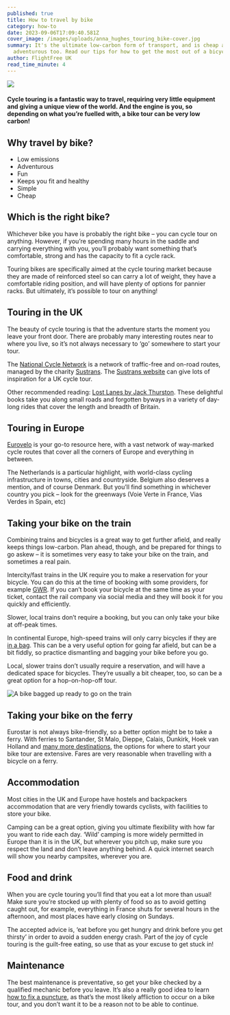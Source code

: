 ```yaml
---
published: true
title: How to travel by bike
category: how-to
date: 2023-09-06T17:09:40.581Z
cover_image: /images/uploads/anna_hughes_touring_bike-cover.jpg
summary: It's the ultimate low-carbon form of transport, and is cheap and
  adventurous too. Read our tips for how to get the most out of a bicycle tour.
author: FlightFree UK
read_time_minute: 4
---
```

![](/images/uploads/anna_hughes_touring_bike-body.jpg)

#### Cycle touring is a fantastic way to travel, requiring very little equipment and giving a unique view of the world. And the engine is you, so depending on what you’re fuelled with, a bike tour can be very low carbon!

## Why travel by bike?

* Low emissions
* Adventurous
* Fun
* Keeps you fit and healthy
* Simple
* Cheap

## Which is the right bike? 

Whichever bike you have is probably the right bike – you can cycle tour on anything. However, if you’re spending many hours in the saddle and carrying everything with you, you’ll probably want something that’s comfortable, strong and has the capacity to fit a cycle rack. 

Touring bikes are specifically aimed at the cycle touring market because they are made of reinforced steel so can carry a lot of weight, they have a comfortable riding position, and will have plenty of options for pannier racks. But ultimately, it’s possible to tour on anything! 

## Touring in the UK

The beauty of cycle touring is that the adventure starts the moment you leave your front door. There are probably many interesting routes near to where you live, so it’s not always necessary to ‘go’ somewhere to start your tour. 

The [National Cycle Network](https://www.sustrans.org.uk/national-cycle-network/) is a network of traffic-free and on-road routes, managed by the charity [Sustrans](https://www.sustrans.org.uk/). The [Sustrans website](https://www.sustrans.org.uk/) can give lots of inspiration for a UK cycle tour.

Other recommended reading: [Lost Lanes by Jack Thurston](https://lostlanes.co.uk/). These delightful books take you along small roads and forgotten byways in a variety of day-long rides that cover the length and breadth of Britain.

## Touring in Europe

[Eurovelo](https://en.eurovelo.com/) is your go-to resource here, with a vast network of way-marked cycle routes that cover all the corners of Europe and everything in between. 

The Netherlands is a particular highlight, with world-class cycling infrastructure in towns, cities and countryside. Belgium also deserves a mention, and of course Denmark. But you’ll find something in whichever country you pick – look for the greenways (Voie Verte in France, Vias Verdes in Spain, etc)

## Taking your bike on the train

Combining trains and bicycles is a great way to get further afield, and really keeps things low-carbon. Plan ahead, though, and be prepared for things to go askew – it is sometimes very easy to take your bike on the train, and sometimes a real pain. 

Intercity/fast trains in the UK require you to make a reservation for your bicycle. You can do this at the time of booking with some providers, for example [GWR](https://www.gwr.com/). If you can’t book your bicycle at the same time as your ticket, contact the rail company via social media and they will book it for you quickly and efficiently. 

Slower, local trains don’t require a booking, but you can only take your bike at off-peak times.

In continental Europe, high-speed trains will only carry bicycles if they are [in a bag](https://www.tredz.co.uk/bike-cycling-bags). This can be a very useful option for going far afield, but can be a bit fiddly, so practice dismantling and bagging your bike before you go. 

Local, slower trains don’t usually require a reservation, and will have a dedicated space for bicycles. They’re usually a bit cheaper, too, so can be a great option for a hop-on-hop-off tour.

![](/images/uploads/bike-bag-train-ahughes.jpeg "A bike bagged up ready to go on the train")

## Taking your bike on the ferry

Eurostar is not always bike-friendly, so a better option might be to take a ferry. With ferries to Santander, St Malo, Dieppe, Calais, Dunkirk, Hoek van Holland and [many more destinations](/post/how-to-travel-by-ferry), the options for where to start your bike tour are extensive. Fares are very reasonable when travelling with a bicycle on a ferry. 

## Accommodation

Most cities in the UK and Europe have hostels and backpackers accommodation that are very friendly towards cyclists, with facilities to store your bike. 

Camping can be a great option, giving you ultimate flexibility with how far you want to ride each day. ‘Wild’ camping is more widely permitted in Europe than it is in the UK, but wherever you pitch up, make sure you respect the land and don’t leave anything behind. A quick internet search will show you nearby campsites, wherever you are. 

## Food and drink

When you are cycle touring you’ll find that you eat a lot more than usual! Make sure you’re stocked up with plenty of food so as to avoid getting caught out, for example, everything in France shuts for several hours in the afternoon, and most places have early closing on Sundays. 

The accepted advice is, ‘eat before you get hungry and drink before you get thirsty’ in order to avoid a sudden energy crash. Part of the joy of cycle touring is the guilt-free eating, so use that as your excuse to get stuck in!

## Maintenance

The best maintenance is preventative, so get your bike checked by a qualified mechanic before you leave. It’s also a really good idea to learn [how to fix a puncture](https://www.youtube.com/watch?v=Q2sKMqB9QCg), as that’s the most likely affliction to occur on a bike tour, and you don’t want it to be a reason not to be able to continue.